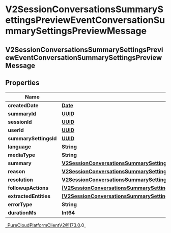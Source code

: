 # V2SessionConversationsSummarySettingsPreviewEventConversationSummarySettingsPreviewMessage

## V2SessionConversationsSummarySettingsPreviewEventConversationSummarySettingsPreviewMessage

## Properties

|Name | Type | Description | Notes|
|------------ | ------------- | ------------- | -------------|
| **createdDate** | [**Date**](Date) |  | [optional] |
| **summaryId** | [**UUID**](UUID) |  | [optional] |
| **sessionId** | [**UUID**](UUID) |  | [optional] |
| **userId** | [**UUID**](UUID) |  | [optional] |
| **summarySettingsId** | [**UUID**](UUID) |  | [optional] |
| **language** | **String** |  | [optional] |
| **mediaType** | **String** |  | [optional] |
| **summary** | [**V2SessionConversationsSummarySettingsPreviewEventConversationSummaryMessage**](V2SessionConversationsSummarySettingsPreviewEventConversationSummaryMessage) |  | [optional] |
| **reason** | [**V2SessionConversationsSummarySettingsPreviewEventConversationReasonMessage**](V2SessionConversationsSummarySettingsPreviewEventConversationReasonMessage) |  | [optional] |
| **resolution** | [**V2SessionConversationsSummarySettingsPreviewEventConversationResolutionMessage**](V2SessionConversationsSummarySettingsPreviewEventConversationResolutionMessage) |  | [optional] |
| **followupActions** | [**[V2SessionConversationsSummarySettingsPreviewEventConversationFollowupAction]**]([V2SessionConversationsSummarySettingsPreviewEventConversationFollowupAction]) |  | [optional] |
| **extractedEntities** | [**[V2SessionConversationsSummarySettingsPreviewEventConversationSummaryExtractedEntity]**]([V2SessionConversationsSummarySettingsPreviewEventConversationSummaryExtractedEntity]) |  | [optional] |
| **errorType** | **String** |  | [optional] |
| **durationMs** | **Int64** |  | [optional] |



_PureCloudPlatformClientV2@173.0.0_

